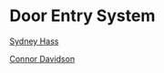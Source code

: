 # Door Entry System

[Sydney Hass](hass0311@algonquinlive.com)

[Connor Davidson](davi0800@algonquinlive.com)

